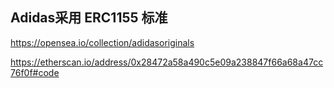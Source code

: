 ## Adidas采用 ERC1155 标准  

https://opensea.io/collection/adidasoriginals  

https://etherscan.io/address/0x28472a58a490c5e09a238847f66a68a47cc76f0f#code  
